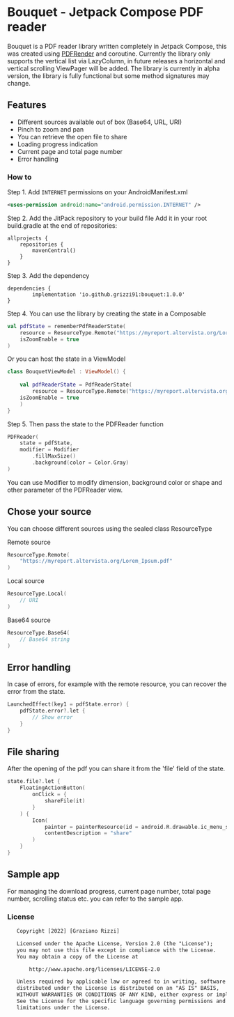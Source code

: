 # Bouquet - Jetpack Compose PDF reader

Bouquet is a PDF reader library written completely in Jetpack Compose, this was created using [PDFRender](https://developer.android.com/reference/android/graphics/pdf/PdfRenderer) and coroutine.
Currently the library only supports the vertical list via LazyColumn, in future releases a horizontal and vertical scrolling ViewPager will be added.
The library is currently in alpha version, the library is fully functional but some method signatures may change.

## Features

- Different sources available out of box (Base64, URL, URI)
- Pinch to zoom and pan
- You can retrieve the open file to share
- Loading progress indication
- Current page and total page number
- Error handling

### How to

Step 1. Add `INTERNET` permissions on your AndroidManifest.xml

```xml
<uses-permission android:name="android.permission.INTERNET" />
```

Step 2. Add the JitPack repository to your build file
Add it in your root build.gradle at the end of repositories:

	allprojects {
		repositories {
			mavenCentral()
		}
	}
Step 3. Add the dependency

	dependencies {
	        implementation 'io.github.grizzi91:bouquet:1.0.0'
	}

Step 4. You can use the library by creating the state in a Composable

```kotlin
val pdfState = rememberPdfReaderState(
	resource = ResourceType.Remote("https://myreport.altervista.org/Lorem_Ipsum.pdf"),
	isZoomEnable = true
)
```

Or you can host the state in a ViewModel

```kotlin
class BouquetViewModel : ViewModel() {
  
    val pdfReaderState = PdfReaderState(
        resource = ResourceType.Remote("https://myreport.altervista.org/Lorem_Ipsum.pdf"),
	isZoomEnable = true
    )
}
```
Step 5. Then pass the state to the PDFReader function

```kotlin
PDFReader(
	state = pdfState,
	modifier = Modifier
		.fillMaxSize()
		.background(color = Color.Gray)
)
```

You can use Modifier to modify dimension, background color or shape and other parameter of the PDFReader view.

## Chose your source

You can choose different sources using the sealed class ResourceType

Remote source
```kotlin
ResourceType.Remote(
	"https://myreport.altervista.org/Lorem_Ipsum.pdf"
)
```
Local source

```kotlin
ResourceType.Local(
	// URI
)
```
Base64 source

```kotlin
ResourceType.Base64(
	// Base64 string
)
```

## Error handling

In case of errors, for example with the remote resource, you can recover the error from the state.

```kotlin
LaunchedEffect(key1 = pdfState.error) {
	pdfState.error?.let {
		// Show error
	}
}
```

## File sharing

After the opening of the pdf you can share it from the 'file' field of the state.

```kotlin
state.file?.let {
	FloatingActionButton(
		onClick = {
			shareFile(it)
		}
	) {
		Icon(
			painter = painterResource(id = android.R.drawable.ic_menu_share),
			contentDescription = "share"
		)
	}
}
```

## Sample app

For managing the download progress, current page number, total page number, scrolling status etc. you can refer to the sample app.

### License
```xml
   Copyright [2022] [Graziano Rizzi]

   Licensed under the Apache License, Version 2.0 (the "License");
   you may not use this file except in compliance with the License.
   You may obtain a copy of the License at

       http://www.apache.org/licenses/LICENSE-2.0

   Unless required by applicable law or agreed to in writing, software
   distributed under the License is distributed on an "AS IS" BASIS,
   WITHOUT WARRANTIES OR CONDITIONS OF ANY KIND, either express or implied.
   See the License for the specific language governing permissions and
   limitations under the License.
```

